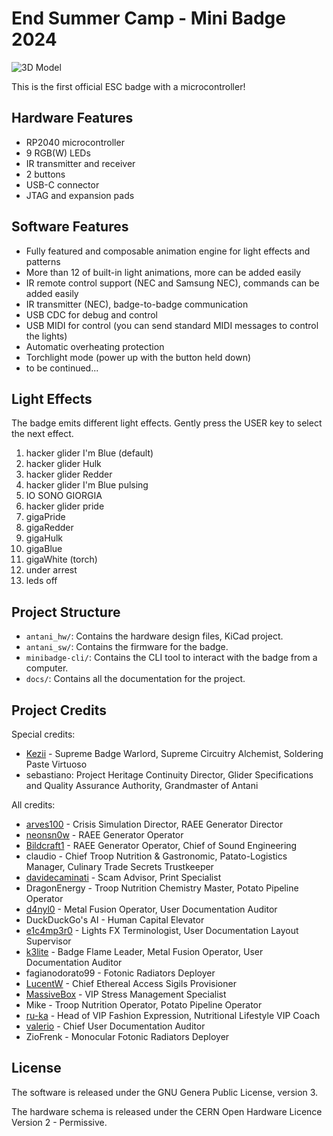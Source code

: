 # End Summer Camp - Mini Badge 2024

![3D Model](docs/3d.webp "3D Model")

This is the first official ESC badge with a microcontroller!

## Hardware Features

- RP2040 microcontroller
- 9 RGB(W) LEDs
- IR transmitter and receiver
- 2 buttons
- USB-C connector
- JTAG and expansion pads

## Software Features

- Fully featured and composable animation engine for light effects and patterns
- More than 12 of built-in light animations, more can be added easily
- IR remote control support (NEC and Samsung NEC), commands can be added easily
- IR transmitter (NEC), badge-to-badge communication
- USB CDC for debug and control
- USB MIDI for control (you can send standard MIDI messages to control the lights)
- Automatic overheating protection
- Torchlight mode (power up with the button held down)
- to be continued...

## Light Effects

The badge emits different light effects. Gently press the USER key to select the next effect.

1. hacker glider I'm Blue (default)
2. hacker glider Hulk
3. hacker glider Redder
4. hacker glider I'm Blue pulsing
5. IO SONO GIORGIA
6. hacker glider pride
7. gigaPride
8. gigaRedder
9. gigaHulk
10. gigaBlue
11. gigaWhite (torch)
12. under arrest
13. leds off

## Project Structure

- `antani_hw/`: Contains the hardware design files, KiCad project.
- `antani_sw/`: Contains the firmware for the badge.
- `minibadge-cli/`: Contains the CLI tool to interact with the badge from a computer.
- `docs/`: Contains all the documentation for the project.

## Project Credits

Special credits:

- [Kezii](https://github.com/Kezii) - Supreme Badge Warlord, Supreme Circuitry Alchemist, Soldering Paste Virtuoso
- sebastiano: Project Heritage Continuity Director, Glider Specifications and Quality Assurance Authority, Grandmaster of Antani

All credits:

- [arves100](https://github.com/arves100) - Crisis Simulation Director, RAEE Generator Director
- [neonsn0w](https://github.com/neonsn0w) - RAEE Generator Operator
- [Bildcraft1](https://github.com/Bildcraft1) - RAEE Generator Operator, Chief of Sound Engineering
- claudio - Chief Troop Nutrition & Gastronomic, Patato-Logistics Manager, Culinary Trade Secrets Trustkeeper
- [davidecaminati](https://github.com/davidecaminati) - Scam Advisor, Print Specialist
- DragonEnergy - Troop Nutrition Chemistry Master, Potato Pipeline Operator
- [d4nyl0](https://github.com/d4nyl0) - Metal Fusion Operator, User Documentation Auditor
- DuckDuckGo's AI - Human Capital Elevator
- [e1c4mp3r0](https://github.com/e1c4mp3r0) - Lights FX Terminologist, User Documentation Layout Supervisor
- [k3lite](https://github.com/k3lite) - Badge Flame Leader, Metal Fusion Operator, User Documentation Auditor
- fagianodorato99 - Fotonic Radiators Deployer
- [LucentW](https://github.com/LucentW) - Chief Ethereal Access Sigils Provisioner
- [MassiveBox](https://github.com/MassiveBox) - VIP Stress Management Specialist
- Mike - Troop Nutrition Operator, Potato Pipeline Operator
- [ru-ka](https://github.com/ru-ka) - Head of VIP Fashion Expression, Nutritional Lifestyle VIP Coach
- [valerio](https://boz.reyboz.it/) - Chief User Documentation Auditor
- ZioFrenk - Monocular Fotonic Radiators Deployer

## License

The software is released under the GNU Genera Public License, version 3.

The hardware schema is released under the CERN Open Hardware Licence Version 2 - Permissive.
